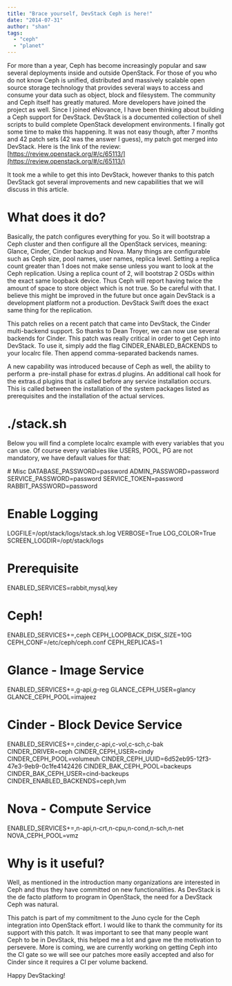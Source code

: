 ```yaml
---
title: "Brace yourself, DevStack Ceph is here!"
date: "2014-07-31"
author: "shan"
tags: 
  - "ceph"
  - "planet"
---
```


For more than a year, Ceph has become increasingly popular and saw several deployments inside and outside OpenStack. For those of you who do not know Ceph is unified, distributed and massively scalable open source storage technology that provides several ways to access and consume your data such as object, block and filesystem. The community and Ceph itself has greatly matured. More developers have joined the project as well. Since I joined eNovance, I have been thinking about building a Ceph support for DevStack. DevStack is a documented collection of shell scripts to build complete OpenStack development environments. I finally got some time to make this happening. It was not easy though, after 7 months and 42 patch sets (42 was the answer I guess), my patch got merged into DevStack. Here is the link of the review: [https://review.openstack.org/#/c/65113/](https://review.openstack.org/#/c/65113/)

It took me a while to get this into DevStack, however thanks to this patch DevStack got several improvements and new capabilities that we will discuss in this article.

# What does it do?

Basically, the patch configures everything for you. So it will bootstrap a Ceph cluster and then configure all the OpenStack services, meaning: Glance, Cinder, Cinder backup and Nova. Many things are configurable such as Ceph size, pool names, user names, replica level. Setting a replica count greater than 1 does not make sense unless you want to look at the Ceph replication. Using a replica count of 2, will bootstrap 2 OSDs within the exact same loopback device. Thus Ceph will report having twice the amount of space to store object which is not true. So be careful with that. I believe this might be improved in the future but once again DevStack is a development platform not a production. DevStack Swift does the exact same thing for the replication.

This patch relies on a recent patch that came into DevStack, the Cinder multi-backend support. So thanks to Dean Troyer, we can now use several backends for Cinder. This patch was really critical in order to get Ceph into DevStack. To use it, simply add the flag CINDER\_ENABLED\_BACKENDS to your localrc file. Then append comma-separated backends names.

A new capability was introduced because of Ceph as well, the ability to perform a  pre-install phase for extras.d plugins. An additional call hook for the extras.d plugins that is called before any service installation occurs. This is called between the installation of the system packages listed as prerequisites and the installation of the actual services.

# ./stack.sh

Below you will find a complete localrc example with every variables that you can use. Of course every variables like USERS, POOL, PG are not mandatory, we have default values for that:

\# Misc
DATABASE\_PASSWORD=password
ADMIN\_PASSWORD=password
SERVICE\_PASSWORD=password
SERVICE\_TOKEN=password
RABBIT\_PASSWORD=password

# Enable Logging
LOGFILE=/opt/stack/logs/stack.sh.log
VERBOSE=True
LOG\_COLOR=True
SCREEN\_LOGDIR=/opt/stack/logs

# Prerequisite
ENABLED\_SERVICES=rabbit,mysql,key

# Ceph!
ENABLED\_SERVICES+=,ceph
CEPH\_LOOPBACK\_DISK\_SIZE=10G
CEPH\_CONF=/etc/ceph/ceph.conf
CEPH\_REPLICAS=1

# Glance - Image Service
ENABLED\_SERVICES+=,g-api,g-reg
GLANCE\_CEPH\_USER=glancy
GLANCE\_CEPH\_POOL=imajeez

# Cinder - Block Device Service
ENABLED\_SERVICES+=,cinder,c-api,c-vol,c-sch,c-bak
CINDER\_DRIVER=ceph
CINDER\_CEPH\_USER=cindy
CINDER\_CEPH\_POOL=volumeuh
CINDER\_CEPH\_UUID=6d52eb95-12f3-47e3-9eb9-0c1fe4142426
CINDER\_BAK\_CEPH\_POOL=backeups
CINDER\_BAK\_CEPH\_USER=cind-backeups
CINDER\_ENABLED\_BACKENDS=ceph,lvm

# Nova - Compute Service
ENABLED\_SERVICES+=,n-api,n-crt,n-cpu,n-cond,n-sch,n-net
NOVA\_CEPH\_POOL=vmz

# Why is it useful?

Well, as mentioned in the introduction many organizations are interested in Ceph and thus they have committed on new functionalities. As DevStack is the de facto platform to program in OpenStack, the need for a DevStack Ceph was natural.

This patch is part of my commitment to the Juno cycle for the Ceph integration into OpenStack effort. I would like to thank the community for its support with this patch. It was important to see that many people want Ceph to be in DevStack, this helped me a lot and gave me the motivation to persevere. More is coming, we are currently working on getting Ceph into the CI gate so we will see our patches more easily accepted and also for Cinder since it requires a CI per volume backend.

Happy DevStacking!
